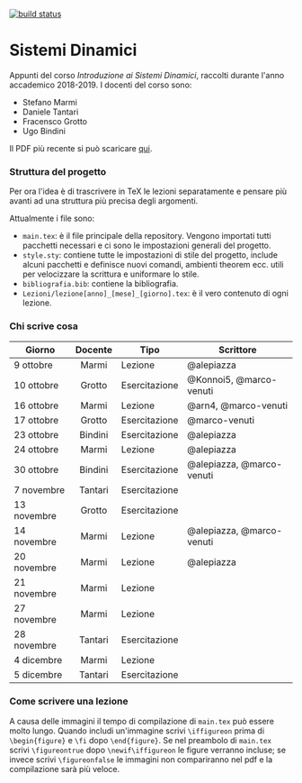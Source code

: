 [![build status](https://gitlab.com/marco-venuti/sistemi-dinamici/badges/master/build.svg)](https://gitlab.com/marco-venuti/sistemi-dinamici/-/jobs/artifacts/master/raw/Sistemi-Dinamici.pdf?job=compile_pdf)
# Sistemi Dinamici
Appunti del corso _Introduzione ai Sistemi Dinamici_, raccolti durante l'anno accademico 2018-2019. I docenti del corso sono:
* Stefano Marmi
* Daniele Tantari
* Fracensco Grotto
* Ugo Bindini

Il PDF più recente si può scaricare [qui](https://gitlab.com/marco-venuti/sistemi-dinamici/-/jobs/artifacts/master/raw/Sistemi-Dinamici.pdf?job=compile_pdf).

### Struttura del progetto
Per ora l'idea è di trascrivere in TeX le lezioni separatamente e pensare più avanti ad una struttura più precisa degli argomenti.

Attualmente i file sono:
* `main.tex`: è il file principale della repository. Vengono importati tutti pacchetti necessari e ci sono le impostazioni generali del progetto. 
* `style.sty`: contiene tutte le impostazioni di stile del progetto, include alcuni pacchetti e definisce nuovi comandi, ambienti theorem ecc. utili per velocizzare la scrittura e uniformare lo stile.
* `bibliografia.bib`: contiene la bibliografia.
* `Lezioni/lezione[anno]_[mese]_[giorno].tex`: è il vero contenuto di ogni lezione.

### Chi scrive cosa
|**Giorno**  |**Docente**|**Tipo**     |**Scrittore**             |
|------------|:---------:|-------------| -------------------------|
| 9 ottobre  |Marmi      |Lezione      | @alepiazza               |
| 10 ottobre |Grotto     |Esercitazione| @Konnoi5, @marco-venuti  |
| 16 ottobre |Marmi      |Lezione      | @arn4, @marco-venuti     |
| 17 ottobre |Grotto     |Esercitazione| @marco-venuti            |
| 23 ottobre |Bindini    |Esercitazione| @alepiazza               |
| 24 ottobre |Marmi      |Lezione      | @alepiazza               |
| 30 ottobre |Bindini    |Esercitazione| @alepiazza, @marco-venuti|
| 7 novembre |Tantari    |Esercitazione|                          |
| 13 novembre|Grotto     |Esercitazione|                          |
| 14 novembre|Marmi      |Lezione      | @alepiazza, @marco-venuti|
| 20 novembre|Marmi      |Lezione      | @alepiazza               |
| 21 novembre|Marmi      |Lezione      |                          |
| 27 novembre|Marmi      |Lezione      |                          |
| 28 novembre|Tantari    |Esercitazione|                          |
| 4 dicembre |Marmi      |Lezione      |                          |
| 5 dicembre |Tantari    |Esercitazione|                          |


### Come scrivere una lezione
A causa delle immagini il tempo di compilazione di `main.tex` può essere molto lungo. Quando includi un'immagine scrivi `\iffigureon` prima di `\begin{figure}` e `\fi` dopo `\end{figure}`. Se nel preambolo di `main.tex` scrivi `\figureontrue` dopo `\newif\iffigureon` le figure verranno incluse; se invece scrivi `\figureonfalse` le immagini non compariranno nel pdf e la compilazione sarà più veloce.

